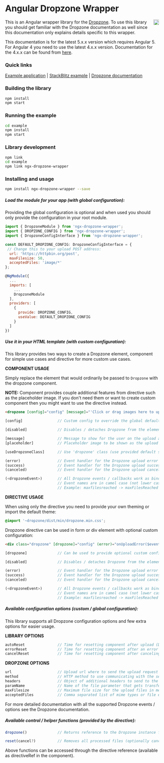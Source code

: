# Angular Dropzone Wrapper

<a href="https://badge.fury.io/js/ngx-dropzone-wrapper"><img src="https://badge.fury.io/js/ngx-dropzone-wrapper.svg" align="right" alt="npm version" height="18"></a>

This is an Angular wrapper library for the [Dropzone](http://www.dropzonejs.com/). To use this library you should get familiar with the Dropzone documentation as well since this documentation only explains details specific to this wrapper.

This documentation is for the latest 5.x.x version which requires Angular 5. For Angular 4 you need to use the latest 4.x.x version. Documentation for the 4.x.x can be found from <a href="https://github.com/zefoy/ngx-dropzone-wrapper/tree/4.x.x/">here</a>.

### Quick links

[Example application](https://zefoy.github.io/ngx-dropzone-wrapper/)
 | 
[StackBlitz example](https://stackblitz.com/github/zefoy/ngx-dropzone-wrapper/tree/master/example)
 | 
[Dropzone documentation](http://www.dropzonejs.com/#configuration-options)

### Building the library

```bash
npm install
npm start
```

### Running the example

```bash
cd example
npm install
npm start
```

### Library development


```bash
npm link
cd example
npm link ngx-dropzone-wrapper
```

### Installing and usage

```bash
npm install ngx-dropzone-wrapper --save
```

##### Load the module for your app (with global configuration):

Providing the global configuration is optional and when used you should only provide the configuration in your root module.

```javascript
import { DropzoneModule } from 'ngx-dropzone-wrapper';
import { DROPZONE_CONFIG } from 'ngx-dropzone-wrapper';
import { DropzoneConfigInterface } from 'ngx-dropzone-wrapper';

const DEFAULT_DROPZONE_CONFIG: DropzoneConfigInterface = {
 // Change this to your upload POST address:
  url: 'https://httpbin.org/post',
  maxFilesize: 50,
  acceptedFiles: 'image/*'
};

@NgModule({
  ...
  imports: [
    ...
    DropzoneModule
  ],
  providers: [
    {
      provide: DROPZONE_CONFIG,
      useValue: DEFAULT_DROPZONE_CONFIG
    }
  ]
})
```

##### Use it in your HTML template (with custom configuration):

This library provides two ways to create a Dropzone element, component for simple use cases and directive for more custom use cases.

**COMPONENT USAGE**

Simply replace the element that would ordinarily be passed to `Dropzone` with the dropzone component.

**NOTE:** Component provides couple additional features from directive such as the placeholder image. If you don't need them or want to create custom component then you might want to use the directive instead.

```html
<dropzone [config]="config" [message]="'Click or drag images here to upload'" (error)="onUploadError($event)" (success)="onUploadSuccess($event)"></dropzone>
```

```javascript
[config]                // Custom config to override the global defaults.

[disabled]              // Disables / detaches Dropzone from the element.

[message]               // Message to show for the user on the upload area.
[placeholder]           // Placeholder image to be shown as the upload area.

[useDropzoneClass]      // Use 'dropzone' class (use provided default styles).

(error)                 // Event handler for the Dropzone upload error event.
(success)               // Event handler for the Dropzone upload success event.
(canceled)              // Event handler for the Dropzone upload canceled event.

(<dropzoneEvent>)       // All Dropzone events / callbacks work as bindings.
                        // Event names are in camel case (not lower case).
                        // Example: maxfilesreached -> maxFilesReached
```

**DIRECTIVE USAGE**

When using only the directive you need to provide your own theming or import the default theme:

```css
@import '~dropzone/dist/min/dropzone.min.css';
```

Dropzone directive can be used in form or div element with optional custom configuration:

```html
<div class="dropzone" [dropzone]="config" (error)="onUploadError($event)" (success)="onUploadSuccess($event)"></div>
```

```javascript
[dropzone]              // Can be used to provide optional custom config.

[disabled]              // Disables / detaches Dropzone from the element.

(error)                 // Event handler for the Dropzone upload error event.
(success)               // Event handler for the Dropzone upload success event.
(canceled)              // Event handler for the Dropzone upload canceled event.

(<dropzoneEvent>)       // All Dropzone events / callbacks work as bindings.
                        // Event names are in camel case (not lower case).
                        // Example: maxfilesreached -> maxFilesReached
```

##### Available configuration options (custom / global configuration):

This library supports all Dropzone configuration options and few extra options for easier usage.

**LIBRARY OPTIONS**

```javascript
autoReset               // Time for resetting component after upload (Default: null).
errorReset              // Time for resetting component after an error (Default: null).
cancelReset             // Time for resetting component after canceling (Default: null).
```

**DROPZONE OPTIONS**

```javascript
url                     // Upload url where to send the upload request (Default: '').
method                  // HTTP method to use communicating with the server (Default: 'post').
headers                 // Object of additional headers to send to the server (Default: null).
paramName               // Name of the file parameter that gets transferred (Default: 'file').
maxFilesize             // Maximum file size for the upload files in megabytes (Default: null).
acceptedFiles           // Comma separated list of mime types or file extensions (Default: null).
```

For more detailed documentation with all the supported Dropzone events / options see the Dropzone documentation.

##### Available control / helper functions (provided by the directive):

```javascript
dropzone()              // Returns reference to the Dropzone instance for full API access.

reset(cancel?)          // Removes all processed files (optionally cancels uploads as well).
```

Above functions can be accessed through the directive reference (available as directiveRef in the component).
